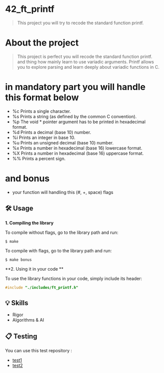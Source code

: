 # 42_ft_printf
> This project you will try to recode the standard function printf.
# About the project
> This project is perfect you will recode the standard function printf. and thing how mainly learn to use variadic arguments.
> Printf allows you to explore parsing and learn deeply about variadic functions in C.
# in mandatory part you will handle this format below
 - %c Prints a single character.  
 - %s Prints a string (as defined by the common C convention).
 - %p The void * pointer argument has to be printed in hexadecimal format.
 - %d Prints a decimal (base 10) number.
 - %i Prints an integer in base 10. 
 - %u Prints an unsigned decimal (base 10) number. 
 - %x Prints a number in hexadecimal (base 16) lowercase format.
 - %X Prints a number in hexadecimal (base 16) uppercase format. 
 - %% Prints a percent sign.
 # and bonus 
 - your function will handling this (#, +, space) flags
 ## 🛠️ Usage

**1. Compiling the library**

To compile without flags, go to the library path and run:

```shell
$ make
```
To compile with flags, go to the library path and run:

```shell
$ make bonus
```
**2. Using it in your code **

To use the library functions in your code, simply include its header:

```C
#include "./includes/ft_printf.h"
```
## 💡 Skills

 - Rigor
 - Algorithms & AI

## 📋 Testing

You can use this test repository :

* [test1](https://github.com/Tripouille/printfTester)
* [test2](https://github.com/paulo-santana/ft_printf_tester)
